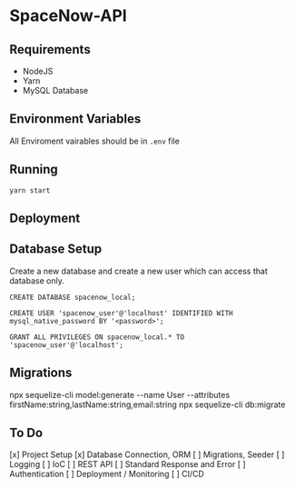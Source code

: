 # SpaceNow-API


## Requirements

- NodeJS
- Yarn
- MySQL Database



## Environment Variables

All Enviroment vairables should be in `.env` file





## Running

`yarn start`



## Deployment



## Database Setup

Create a new database and create a new user which can access that database only.

`CREATE DATABASE spacenow_local;`

`CREATE USER 'spacenow_user'@'localhost' IDENTIFIED WITH mysql_native_password BY '<password>';`

`GRANT ALL PRIVILEGES ON spacenow_local.* TO 'spacenow_user'@'localhost';`



## Migrations

npx sequelize-cli model:generate --name User --attributes firstName:string,lastName:string,email:string
npx sequelize-cli db:migrate



## To Do

[x] Project Setup
[x] Database Connection, ORM
[ ] Migrations, Seeder
[ ] Logging
[ ] IoC
[ ] REST API
    [ ] Standard Response and Error
[ ] Authentication
[ ] Deployment / Monitoring
[ ] CI/CD